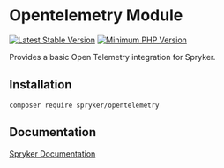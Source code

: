 # Opentelemetry Module
[![Latest Stable Version](https://poser.pugx.org/spryker/opentelemetry/v/stable.svg)](https://packagist.org/packages/spryker/opentelemetry)
[![Minimum PHP Version](https://img.shields.io/badge/php-%3E%3D%208.3-8892BF.svg)](https://php.net/)

Provides a basic Open Telemetry integration for Spryker.

## Installation

```
composer require spryker/opentelemetry
```

## Documentation

[Spryker Documentation](https://docs.spryker.com)
